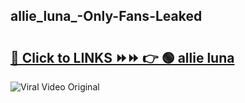 
 ## allie_luna_-Only-Fans-Leaked

# <h2><a href="https://clipsfans.com/allie_luna_&ref=git">🔗 Click to LINKS ⏩⏩ 👉 🟢 allie luna  </a></h2>

<a href="https://clipsfans.com/allie_luna_&ref=git" rel="nofollow" data-target="animated-image.originalLink"><img src="https://i.ibb.co.com/xMMVF88/686577567.gif" alt="Viral Video Original" style="max-width: 100%; display: inline-block;" data-target="animated-image.originalImage"></a>
